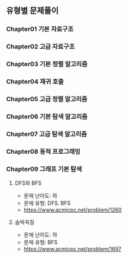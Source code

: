 ## 유형별 문제풀이

### Chapter01 기본 자료구조
### Chapter02 고급 자료구조
### Chapter03 기본 정렬 알고리즘
### Chapter04 재귀 호출
### Chapter05 고급 정렬 알고리즘
### Chapter06 기본 탐색 알고리즘
### Chapter07 고급 탐색 알고리즘
### Chapter08 동적 프로그래밍
### Chapter09 그래프 기본 탐색

1. DFS와 BFS
   - 문제 난이도: 하
   - 문제 유형: DFS. BFS
   - https://www.acmicpc.net/problem/1260

2. 숨박꼭질
   - 문제 난이도: 하
   - 문제 유형:  BFS
   - https://www.acmicpc.net/problem/1697